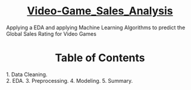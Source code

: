                
<h1 align="center">
  <a href="https://github.com/zill879/Video-Game_Sales_Analysis">
       Video-Game_Sales_Analysis
  </a>
</h1>
<p allign="center">
Applying a EDA  and applying Machine Learning Algorithms to predict the Global Sales Rating for Video Games
</p>
<h1 align="center">
  Table of Contents
</h1>
1. Data Cleaning.<br>                                    
2. EDA.      
3. Preprocessing.      
4. Modeling.      
5. Summary.       
